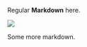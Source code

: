 Regular **Markdown** here.

<div hidden>
    
    @startuml firstDiagram

    Alice -> Bob: Hello
    Bob -> Alice: Hi!

    @enduml
    
</div>

![](firstDiagram.svg)

Some more markdown.
